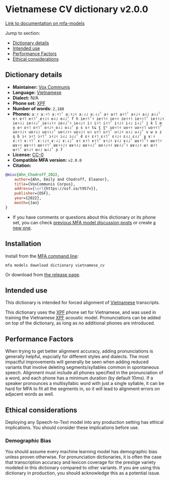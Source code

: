 
# Vietnamese CV dictionary v2.0.0

[Link to documentation on mfa-models](https://mfa-models.readthedocs.io/en/main/dictionary/vietnamese_cv.html)

Jump to section:

- [Dictionary details](#dictionary-details)
- [Intended use](#intended-use)
- [Performance Factors](#performance-factors)
- [Ethical considerations](#ethical-considerations)

## Dictionary details

- **Maintainer:** [Vox Communis](https://osf.io/t957v/)
- **Language:** [Vietnamese](https://en.wikipedia.org/wiki/Vietnamese_language)
- **Dialect:** N/A
- **Phone set:** [XPF](https://github.com/CohenPr-XPF/XPF)
- **Number of words:** `2,188`
- **Phones:** `aː˧ aː˧˥ aː˧˥ˀ aː˧˩˧ aː˨˩ aː˨˩ˀ a˧ a˧˥ a˧˥ˀ a˧˩˧ a˨˩ a˨˩ˀ e˧ e˧˥ e˧˥ˀ e˧˩˧ e˨˩ e˨˩ˀ f h ie˧˥ˀ˧ ie˧˥˧ ie˧˧ ie˧˧˥ ie˧˧˥ˀ ie˧˧˩˧ ie˧˨˩ ie˧˨˩ˀ ie˧˩˧˧ ie˨˩ˀ˧ ie˨˩˧ i˧ i˧˥ i˧˥ˀ i˧˩˧ i˨˩ i˨˩ˀ j k l m n̪ o˧ o˧˥ o˧˥ˀ o˧˩˧ o˨˩ o˨˩ˀ p s s˧ tɕ t̪ t̪ʰ uo˧˥˧ uo˧˧ uo˧˧˥ uo˧˧˥ˀ uo˧˧˩˧ uo˧˨˩ uo˧˨˩ˀ uo˧˩˧˧ uo˨˩˧ u˧ u˧˥ u˧˥ˀ u˧˩˧ u˨˩ u˨˩ˀ v w x z ŋ ɓ ɔ˧ ɔ˧˥ ɔ˧˥ˀ ɔ˧˩˧ ɔ˨˩ ɔ˨˩ˀ ɗ ɛ˧ ɛ˧˥ ɛ˧˥ˀ ɛ˧˩˧ ɛ˨˩ ɛ˨˩ˀ ɣ ɤː˧ ɤː˧˥ ɤː˧˥ˀ ɤː˧˩˧ ɤː˨˩ ɤː˨˩ˀ ɤ˧ ɤ˧˥ ɤ˧˥ˀ ɤ˧˩˧ ɤ˨˩ ɤ˨˩ˀ ɯɤ˧˥ˀ˧ ɯɤ˧˥˧ ɯɤ˧˧ ɯɤ˧˧˥ ɯɤ˧˧˥ˀ ɯɤ˧˧˩˧ ɯɤ˧˨˩ ɯɤ˧˨˩ˀ ɯɤ˧˩˧˧ ɯɤ˨˩ˀ˧ ɯɤ˨˩˧ ɯ˧ ɯ˧˥ ɯ˧˥ˀ ɯ˧˩˧ ɯ˨˩ ɯ˨˩ˀ ɲ ʔ`
- **License:** [CC-0](https://creativecommons.org/publicdomain/zero/1.0/)
- **Compatible MFA version:** `v2.0.0`
- **Citation:**

```bibtex
@misc{Ahn_Chodroff_2022,
	author={Ahn, Emily and Chodroff, Eleanor},
	title={VoxCommunis Corpus},
	address={\url{https://osf.io/t957v}},
	publisher={OSF},
	year={2022},
	month={Jan}
}
```

- If you have comments or questions about this dictionary or its phone set, you can check [previous MFA model discussion posts](https://github.com/MontrealCorpusTools/mfa-models/discussions?discussions_q=Vietnamese+CV+dictionary+v2.0.0) or create [a new one](https://github.com/MontrealCorpusTools/mfa-models/discussions/new).

## Installation

Install from the [MFA command line](https://montreal-forced-aligner.readthedocs.io/en/latest/user_guide/models/index.html):

```
mfa models download dictionary vietnamese_cv
```

Or download from [the release page](https://github.com/MontrealCorpusTools/mfa-models/releases/tag/dictionary-vietnamese_cv-v2.0.0).

## Intended use

This dictionary is intended for forced alignment of [Vietnamese](https://en.wikipedia.org/wiki/Vietnamese_language) transcripts.

This dictionary uses the [XPF](https://github.com/CohenPr-XPF/XPF) phone set for Vietnamese, and was used in training the Vietnamese [XPF](https://github.com/CohenPr-XPF/XPF) acoustic model.
Pronunciations can be added on top of the dictionary, as long as no additional phones are introduced.

## Performance Factors

When trying to get better alignment accuracy, adding pronunciations is generally helpful, espcially for different styles and dialects.
The most impactful improvements will generally be seen when adding reduced variants that
involve deleting segments/syllables common in spontaneous speech.  Alignment must include all phones specified in the pronunciation of a word, and each phone has
a minimum duration (by default 10ms). If a speaker pronounces a multisyllabic word with just a single syllable, it can be hard for MFA to fit all the segments in,
so it will lead to alignment errors on adjacent words as well.

## Ethical considerations

Deploying any Speech-to-Text model into any production setting has ethical implications. You should consider these implications before use.

### Demographic Bias

You should assume every machine learning model has demographic bias unless proven otherwise.
For pronunciation dictionaries, it is often the case that transcription accuracy and lexicon coverage for the prestige variety modeled in this dictionary compared to other variants.
If you are using this dictionary in production, you should acknowledge this as a potential issue.
